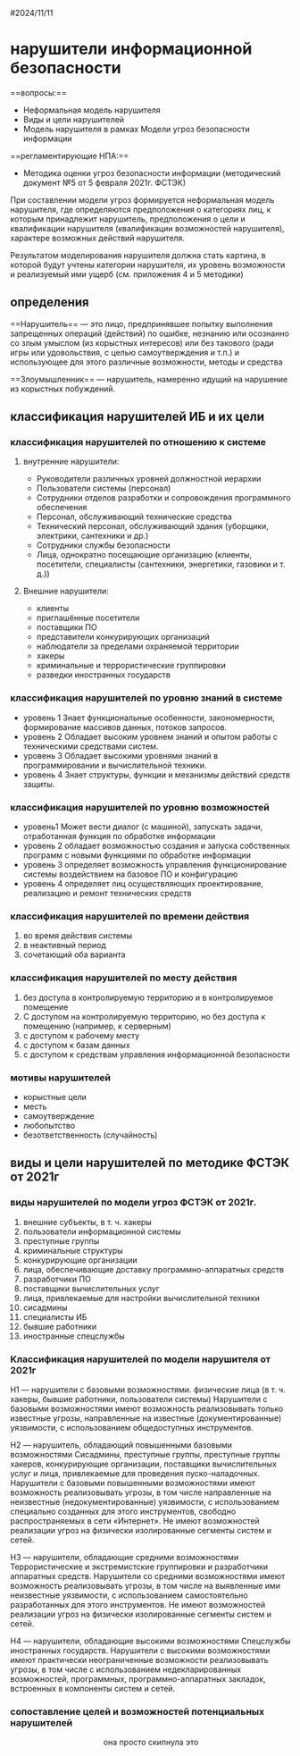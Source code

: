 #2024/11/11
# нарушители информационной безопасности

==вопросы:==
- Неформальная модель нарушителя
- Виды и цели нарушителей
- Модель нарушителя в рамках Модели угроз безопасности информации

==регламентирующие НПА:==
- Методика оценки угроз безопасности информации (методический документ №5 от 5 февраля 2021г. ФСТЭК)

При составлении модели угроз формируется неформальная модель нарушителя, где определяются предположения о категориях лиц, к которым принадлежит нарушитель, предположения о цели и квалификации нарушителя (квалификации возможностей нарушителя), характере возможных действий нарушителя.

Результатом моделирования нарушителя должна стать картина, в которой будут учтены категории нарушителя, их уровень возможности и реализуемый ими ущерб (см. приложения 4 и 5 методики)

## определения

==Нарушитель== — это лицо, предпринявшее попытку выполнения запрещенных операций (действий) по ошибке, незнанию или  осознанно со злым умыслом (из корыстных интересов) или без такового (ради игры или удовольствия, с целью самоутверждения
и т.п.) и использующее для этого различные возможности, методы и средства

==Злоумышленник== — нарушитель, намеренно идущий на нарушение из корыстных побуждений.


## классификация нарушителей ИБ и их цели

### классификация нарушителей по отношению к системе

1. внутренние нарушители: 
	- Руководители различных уровней должностной иерархии
	- Пользователи системы (персонал)
	- Сотрудники отделов разработки и сопровождения программного обеспечения
	- Персонал, обслуживающий технические средства
	- Технический персонал, обслуживающий здания (уборщики, электрики, сантехники и др.)
	- Сотрудники службы безопасности
	- Лица, однократно посещающие организацию (клиенты, посетители, специалисты (сантехники, энергетики, газовики и т. д.))

2. Внешние нарушители:
	- клиенты
	- приглашённые посетители
	- поставщики ПО
	- представители конкурирующих организаций
	- наблюдатели за пределами охраняемой территории
	- хакеры
	- криминальные и террористические группировки
	- разведки иностранных государств

### классификация нарушителей по уровню знаний в системе

- уровень 1
	Знает функциональные особенности, закономерности, формирование массивов данных, потоков запросов.
- уровень 2
	Обладает высоким уровнем знаний и опытом работы с техническими средствами систем.
- уровень 3
	Обладает высокими уровнями знаний в программировании и вычислительной техники.
- уровень 4
	Знает структуры, функции и механизмы действий средств защиты.

### классификация нарушителей по уровню возможностей


- уровень1
	Может вести диалог (с машиной), запускать задачи, отработанная функция по обработке информации
- уровень 2
	обладает возможностью создания и запуска собственных программ с новыми функциями по обработке информации
- уровень 3
	определяет возможность управления функционирование системы воздействием на базовое ПО и конфигурацию
- уровень 4
	определяет лиц осуществляющих проектирование, реализацию и ремонт технических средств

### классификация нарушителей по времени действия

1. во время действия системы
2. в неактивный период
3. сочетающий оба варианта

### классификация нарушителей по месту действия

1. без доступа в контролируемую территорию и в контролируемое помещение
2. С доступом на контролируемую территорию, но без доступа к помещению (например, к серверным)
3. с доступом к рабочему месту
4. с доступом к базам данных
5. с доступом к средствам управления информационной безопасности

### мотивы нарушителей

- корыстные цели
- месть
- самоутверждение
- любопытство
- безответственность (случайность)

## виды и цели нарушителей по методике ФСТЭК от 2021г

### виды нарушителей по модели угроз ФСТЭК от 2021г.

1. внешние субъекты, в т. ч. хакеры
2. пользователи информационной системы
3. преступные группы
4. криминальные структуры
5. конкурирующие организации
6. лица, обеспечивающие доставку программно-аппаратных средств
7. разработчики ПО
8. поставщики вычислительных услуг
9. лица, привлекаемые для настройки вычислительной техники
10. сисадмины
11. специалисты ИБ
12. бывшие работники
13. иностранные спецслужбы

### Классификация нарушителей по модели нарушителя от 2021г

Н1 — нарушители с базовыми возможностями.
	физические лица (в т. ч. хакеры, бывшие работники, пользователи системы)
	Нарушители с базовыми возможностями имеют возможность реализовывать только известные угрозы, направленные на известные (документированные) уязвимости, с использованием общедоступных инструментов.
	
Н2 — нарушитель, обладающий повышенными базовыми возможностями
	 Сисадмины, преступные группы, преступные группы хакеров, конкурирующие организации, поставщики вычислительных услуг и лица, привлекаемые для проведения пуско-наладочных.
	 Нарушители с базовыми повышенными возможностями имеют возможность реализовывать угрозы, в том числе направленные на неизвестные (недокументированные) уязвимости, с использованием специально созданных для этого инструментов, свободно распространяемых в сети «Интернет». Не имеют возможностей реализации угроз на физически изолированные сегменты систем и сетей.
	 
Н3 — нарушители, обладающие средними возможностями
	Террористические и экстремистские группировки и разработчики аппаратных средств.
	Нарушители со средними возможностями имеют возможность реализовывать угрозы, в том числе на выявленные ими неизвестные уязвимости, с использованием самостоятельно разработанных для этого инструментов. Не имеют возможностей реализации угроз на физически изолированные сегменты систем и сетей.
	
Н4 — нарушители, обладающие высокими возможностями
	Спецслужбы иностранных государств.
	Нарушители с высокими возможностями имеют практически неограниченные возможности реализовывать угрозы, в том числе с использованием недекларированных возможностей, программных, программно-аппаратных закладок, встроенных в компоненты систем и сетей.

### сопоставление целей и возможностей потенциальных нарушителей
 
<center> она просто скипнула это</center>

